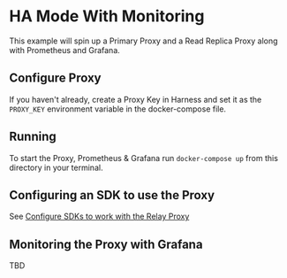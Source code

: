 # HA Mode With Monitoring

This example will spin up a Primary Proxy and a Read Replica Proxy along with Prometheus and Grafana.

## Configure Proxy

If you haven't already, create a Proxy Key in Harness and set it as the `PROXY_KEY` environment variable in the docker-compose file.

## Running

To start the Proxy, Prometheus & Grafana run `docker-compose up` from this directory in your terminal.

## Configuring an SDK to use the Proxy

See [Configure SDKs to work with the Relay Proxy](https://developer.harness.io/docs/feature-flags/relay-proxy/deploy-relay-proxy#configure-sdks-to-work-with-the-relay-proxy)

## Monitoring the Proxy with Grafana

TBD
